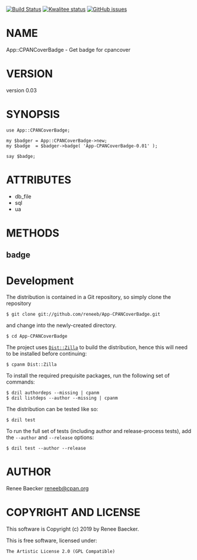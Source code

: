 [![Build Status](https://travis-ci.org/reneeb/App-CPANCoverBadge.svg?branch=master)](https://travis-ci.org/reneeb/App-CPANCoverBadge)
[![Kwalitee status](http://cpants.cpanauthors.org/dist/App-CPANCoverBadge.png)](http://cpants.charsbar.org/dist/overview/App-CPANCoverBadge)
[![GitHub issues](https://img.shields.io/github/issues/reneeb/App-CPANCoverBadge.svg)](https://github.com/reneeb/App-CPANCoverBadge/issues)

# NAME

App::CPANCoverBadge - Get badge for cpancover

# VERSION

version 0.03

# SYNOPSIS

    use App::CPANCoverBadge;

    my $badger = App::CPANCoverBadge->new;
    my $badge  = $badger->badge( 'App-CPANCoverBadge-0.01' );
    
    say $badge;

# ATTRIBUTES

- db\_file
- sql
- ua

# METHODS

## badge



# Development

The distribution is contained in a Git repository, so simply clone the
repository

```
$ git clone git://github.com/reneeb/App-CPANCoverBadge.git
```

and change into the newly-created directory.

```
$ cd App-CPANCoverBadge
```

The project uses [`Dist::Zilla`](https://metacpan.org/pod/Dist::Zilla) to
build the distribution, hence this will need to be installed before
continuing:

```
$ cpanm Dist::Zilla
```

To install the required prequisite packages, run the following set of
commands:

```
$ dzil authordeps --missing | cpanm
$ dzil listdeps --author --missing | cpanm
```

The distribution can be tested like so:

```
$ dzil test
```

To run the full set of tests (including author and release-process tests),
add the `--author` and `--release` options:

```
$ dzil test --author --release
```

# AUTHOR

Renee Baecker <reneeb@cpan.org>

# COPYRIGHT AND LICENSE

This software is Copyright (c) 2019 by Renee Baecker.

This is free software, licensed under:

    The Artistic License 2.0 (GPL Compatible)
